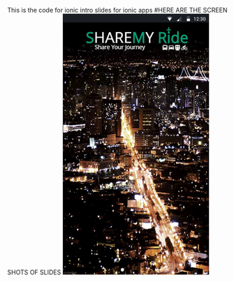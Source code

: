 This is the code for ionic intro slides for ionic apps
#HERE ARE THE SCREEN SHOTS OF SLIDES
![](src/assets/imgs/intro%201.png)
